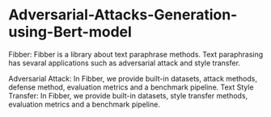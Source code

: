 # Adversarial-Attacks-Generation-using-Bert-model

Fibber:
Fibber is a library about text paraphrase methods. Text paraphrasing has sevaral applications such as adversarial attack and style transfer.

Adversarial Attack: In Fibber, we provide built-in datasets, attack methods, defense method, evaluation metrics and a benchmark pipeline.
Text Style Transfer: In Fibber, we provide built-in datasets, style transfer methods, evaluation metrics and a benchmark pipeline.
